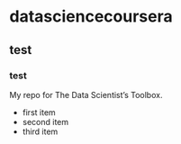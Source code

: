 # datasciencecoursera
## test
### test
My repo for The Data Scientist’s Toolbox.

* first item
* second item
* third item

